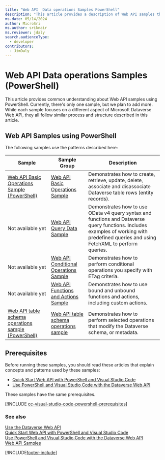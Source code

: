 ```yaml
---
title: "Web API  Data operations Samples PowerShell"
description: "This article provides a description of Web API samples that are implemented using PowerShell"
ms.date: 05/14/2024
author: MicroSri
ms.author: sriknair
ms.reviewer: jdaly
search.audienceType:
  - developer
contributors:
  - JimDaly
---
```


# Web API Data operations Samples (PowerShell)

This article provides common understanding about Web API samples using PowerShell. Currently, there's only one sample, but we plan to add more. While each sample focuses on a different aspect of Microsoft Dataverse Web API, they all follow similar process and structure described in this article.

## Web API Samples using PowerShell

The following samples use the patterns described here:

| Sample| Sample Group| Description|
|---|---|---|
| [Web API Basic Operations Sample (PowerShell)](samples/basic-operations-powershell.md)| [Web API Basic Operations Sample](web-api-basic-operations-sample.md)| Demonstrates how to create, retrieve, update, delete, associate and disassociate Dataverse table rows (entity records).|
|Not available yet| [Web API Query Data Sample](web-api-query-data-sample.md)| Demonstrates how to use OData v4 query syntax and functions and Dataverse query functions. Includes examples of working with predefined queries and using FetchXML to perform queries. |
|Not available yet| [Web API Conditional Operations Sample](web-api-conditional-operations-sample.md) | Demonstrates how to perform conditional operations you specify with ETag criteria.|
|Not available yet|[Web API Functions and Actions Sample](web-api-functions-actions-sample.md)| Demonstrates how to use bound and unbound functions and actions, including custom actions.|
|[Web API table schema operations sample (PowerShell)](samples/metadata-operations-powershell.md)|[Web API table schema operations sample](web-api-metadata-operations-sample.md)|Demonstrates how to perform selected operations that modify the Dataverse schema, or metadata.|


## Prerequisites

Before running these samples, you should read these articles that explain concepts and patterns used by these samples:

- [Quick Start Web API with PowerShell and Visual Studio Code](quick-start-ps.md)
- [Use PowerShell and Visual Studio Code with the Dataverse Web API](use-ps-and-vscode-web-api.md)

These samples have the same prerequisites.

[!INCLUDE [cc-visual-studio-code-powershell-prerequisites](../includes/cc-visual-studio-code-powershell-prerequisites.md)]


### See also

[Use the Dataverse Web API](overview.md)   
[Quick Start Web API with PowerShell and Visual Studio Code](quick-start-ps.md)   
[Use PowerShell and Visual Studio Code with the Dataverse Web API](use-ps-and-vscode-web-api.md)   
[Web API Samples](web-api-samples.md)   

[!INCLUDE[footer-include](../../../includes/footer-banner.md)]
